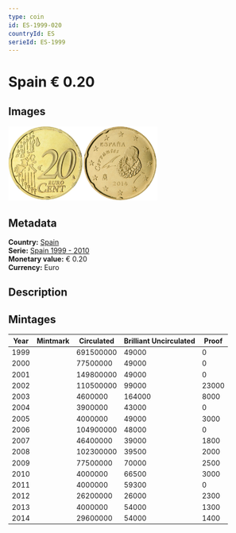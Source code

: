 ```yaml
---
type: coin
id: ES-1999-020
countryId: ES
serieId: ES-1999
---
```


# Spain € 0.20

## Images

<img src="../../../Images/common-2002-020.webp" height="150" alt="Front image"><img src="Images/spain-1999-020.webp" height="150" alt="Back image">

## Metadata

**Country:** [Spain](../index.md)\
**Serie:** [Spain 1999 - 2010](index.md)\
**Monetary value:** € 0.20\
**Currency:** Euro

## Description

## Mintages

| Year | Mintmark | Circulated | Brilliant Uncirculated | Proof |
| ---- | -------- | ---------- | ---------------------- | ----- |
| 1999 |          | 691500000  | 49000                  | 0     |
| 2000 |          | 77500000   | 49000                  | 0     |
| 2001 |          | 149800000  | 49000                  | 0     |
| 2002 |          | 110500000  | 99000                  | 23000 |
| 2003 |          | 4600000    | 164000                 | 8000  |
| 2004 |          | 3900000    | 43000                  | 0     |
| 2005 |          | 4000000    | 49000                  | 3000  |
| 2006 |          | 104900000  | 48000                  | 0     |
| 2007 |          | 46400000   | 39000                  | 1800  |
| 2008 |          | 102300000  | 39500                  | 2000  |
| 2009 |          | 77500000   | 70000                  | 2500  |
| 2010 |          | 4000000    | 66500                  | 3000  |
| 2011 |          | 4000000    | 59300                  | 0     |
| 2012 |          | 26200000   | 26000                  | 2300  |
| 2013 |          | 4000000    | 54000                  | 1300  |
| 2014 |          | 29600000   | 54000                  | 1400  |
